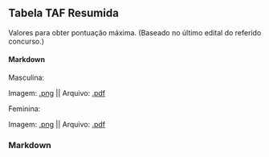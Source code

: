 ## Tabela TAF Resumida
Valores para obter pontuação máxima. (Baseado no último edital do referido concurso.)
#### Markdown
Masculina:

Imagem: [.png](https://github.com/TrajetoPolicial/Trajeto-Policial/edit/master/README.md) || Arquivo: [.pdf](https://jekyllrb.com/)

Feminina:

Imagem: [.png](https://github.com/TrajetoPolicial/Trajeto-Policial/edit/master/README.md) || Arquivo: [.pdf](https://jekyllrb.com/)

### Markdown
